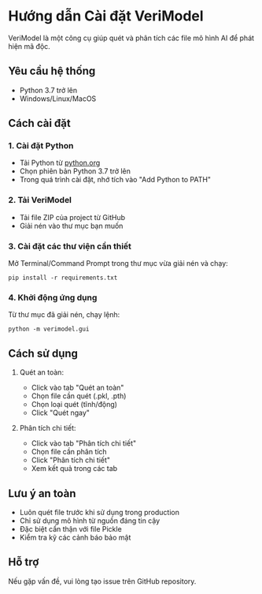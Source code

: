 # Hướng dẫn Cài đặt VeriModel

VeriModel là một công cụ giúp quét và phân tích các file mô hình AI để phát hiện mã độc.

## Yêu cầu hệ thống
- Python 3.7 trở lên
- Windows/Linux/MacOS

## Cách cài đặt

### 1. Cài đặt Python
- Tải Python từ [python.org](https://www.python.org/downloads/)
- Chọn phiên bản Python 3.7 trở lên
- Trong quá trình cài đặt, nhớ tích vào "Add Python to PATH"

### 2. Tải VeriModel
- Tải file ZIP của project từ GitHub
- Giải nén vào thư mục bạn muốn

### 3. Cài đặt các thư viện cần thiết
Mở Terminal/Command Prompt trong thư mục vừa giải nén và chạy:
```
pip install -r requirements.txt
```

### 4. Khởi động ứng dụng
Từ thư mục đã giải nén, chạy lệnh:
```
python -m verimodel.gui
```

## Cách sử dụng

1. Quét an toàn:
   - Click vào tab "Quét an toàn"
   - Chọn file cần quét (.pkl, .pth)
   - Chọn loại quét (tĩnh/động)
   - Click "Quét ngay"

2. Phân tích chi tiết:
   - Click vào tab "Phân tích chi tiết"
   - Chọn file cần phân tích
   - Click "Phân tích chi tiết"
   - Xem kết quả trong các tab

## Lưu ý an toàn

- Luôn quét file trước khi sử dụng trong production
- Chỉ sử dụng mô hình từ nguồn đáng tin cậy
- Đặc biệt cẩn thận với file Pickle
- Kiểm tra kỹ các cảnh báo bảo mật

## Hỗ trợ

Nếu gặp vấn đề, vui lòng tạo issue trên GitHub repository.